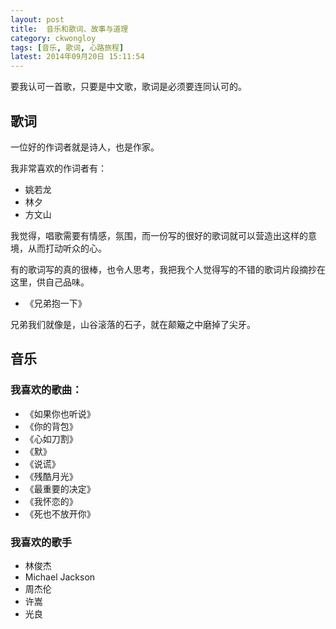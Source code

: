 ```yaml
---
layout: post
title:  音乐和歌词、故事与道理
category: ckwongloy
tags: [音乐, 歌词, 心路旅程]
latest: 2014年09月20日 15:11:54
---
```


要我认可一首歌，只要是中文歌，歌词是必须要连同认可的。

歌词
-
一位好的作词者就是诗人，也是作家。

我非常喜欢的作词者有：

* 姚若龙
* 林夕
* 方文山

我觉得，唱歌需要有情感，氛围，而一份写的很好的歌词就可以营造出这样的意境，从而打动听众的心。

有的歌词写的真的很棒，也令人思考，我把我个人觉得写的不错的歌词片段摘抄在这里，供自己品味。

+ 《兄弟抱一下》

兄弟我们就像是，山谷滚落的石子，就在颠簸之中磨掉了尖牙。


音乐
-

### 我喜欢的歌曲：

* 《如果你也听说》
* 《你的背包》
* 《心如刀割》
* 《默》
* 《说谎》
* 《残酷月光》
* 《最重要的决定》
* 《我怀恋的》
* 《死也不放开你》

### 我喜欢的歌手

* 林俊杰
* Michael Jackson
* 周杰伦
* 许嵩
* 光良

